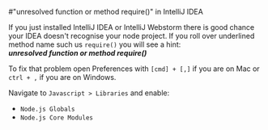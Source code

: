 #"unresolved function or method require()" in IntelliJ IDEA

If you just installed IntelliJ IDEA or IntelliJ Webstorm there is good chance your IDEA doesn't recognise your node project. If you roll over underlined method name such us `require()` you will see a hint:  
___unresolved function or method require()___

To fix that problem open Preferences with `[cmd] + [,]` if you are on Mac 
or `ctrl + ,` if you are on Windows.

Navigate to `Javascript > Libraries` and enable:
- `Node.js Globals`
- `Node.js Core Modules`